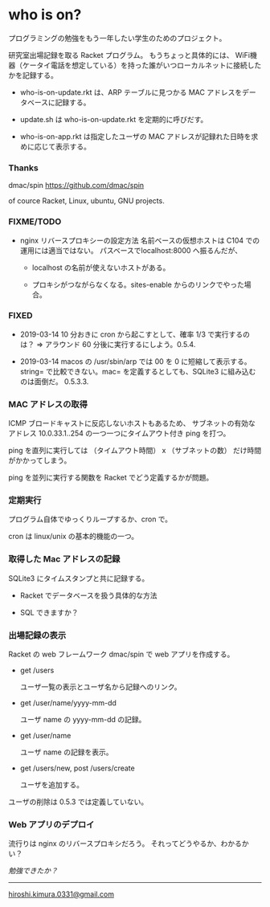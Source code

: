 # who is on?

プログラミングの勉強をもう一年したい学生のためのプロジェクト。

研究室出場記録を取る Racket プログラム。
もうちょっと具体的には、
WiFi機器（ケータイ電話を想定している）を持った誰がいつローカルネットに接続したかを記録する。

* who-is-on-update.rkt は、ARP テーブルに見つかる MAC アドレスをデータベースに記録する。

* update.sh は who-is-on-update.rkt を定期的に呼びだす。

* who-is-on-app.rkt は指定したユーザの MAC アドレスが記録れた日時を求めに応じて表示する。

### Thanks

dmac/spin https://github.com/dmac/spin

of cource Racket, Linux, ubuntu, GNU projects.

### FIXME/TODO

* nginx リバースプロキシーの設定方法
  名前ベースの仮想ホストは C104 での運用には適当ではない。
  パスベースでlocalhost:8000 へ振るんだが、

    * localhost の名前が使えないホストがある。

    * プロキシがつながらなくなる。sites-enable からのリンクでやった場合。

### FIXED

* 2019-03-14 10 分おきに cron から起こすとして、確率 1/3 で実行するのは？
  => アラウンド 60 分後に実行するにしよう。0.5.4.

* 2019-03-14 macos の /usr/sbin/arp では 00 を 0 に短縮して表示する。
  string= で比較できない。mac= を定義するとしても、SQLite3 に組み込むのは面倒だ。
  0.5.3.3.

### MAC アドレスの取得

ICMP ブロードキャストに反応しないホストもあるため、
サブネットの有効なアドレス 10.0.33.1..254 の一つ一つにタイムアウト付き ping を打つ。

ping を直列に実行しては
（タイムアウト時間） x （サブネットの数）
だけ時間がかかってしまう。

ping を並列に実行する関数を Racket でどう定義するかが問題。

### 定期実行

プログラム自体でゆっくりループするか、cron で。

cron は linux/unix の基本的機能の一つ。

### 取得した Mac アドレスの記録

SQLite3 にタイムスタンプと共に記録する。

* Racket でデータベースを扱う具体的な方法

* SQL できますか？

### 出場記録の表示

Racket の web フレームワーク dmac/spin で web アプリを作成する。

* get /users

  ユーザ一覧の表示とユーザ名から記録へのリンク。

* get /user/name/yyyy-mm-dd

  ユーザ name の yyyy-mm-dd の記録。

* get /user/name

  ユーザ name の記録を表示。

* get /users/new, post /users/create

  ユーザを追加する。

ユーザの削除は 0.5.3 では定義していない。

### Web アプリのデプロイ

流行りは nginx のリバースプロキシだろう。
それってどうやるか、わかるかい？

_勉強できたか？_

---
hiroshi.kimura.0331@gmail.com
